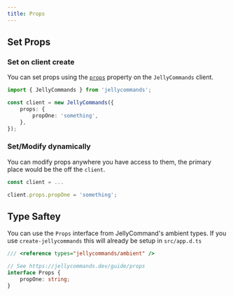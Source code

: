 ```yaml
---
title: Props
---
```


## Set Props

### Set on client create

You can set props using the [`props`](/api/client#props) property on the `JellyCommands` client.

```ts
import { JellyCommands } from 'jellycommands';

const client = new JellyCommands({
	props: {
		propOne: 'something',
	},
});
```

### Set/Modify dynamically

You can modify props anywhere you have access to them, the primary place would be the off the `client`.

```ts
const client = ...

client.props.propOne = 'something';
```

## Type Saftey

You can use the `Props` interface from JellyCommand's ambient types. If you use `create-jellycommands` this will already be setup in `src/app.d.ts`

```ts
/// <reference types="jellycommands/ambient" />

// See https://jellycommands.dev/guide/props
interface Props {
	propOne: string;
}
```
